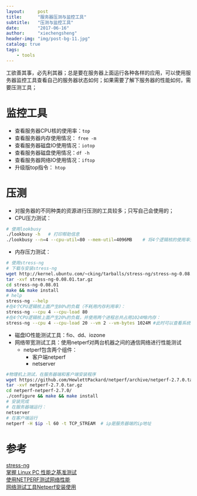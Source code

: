```yaml
---
layout:     post
title:      "服务器压测与监控工具"
subtitle:   "压测与监控工具"
date:       "2017-06-16"
author:     "xiechengsheng"
header-img: "img/post-bg-11.jpg"
catalog: true
tags:
    - tools
---
```


工欲善其事，必先利其器；总是要在服务器上面运行各种各样的应用，可以使用服务器监控工具查看自己的服务器状态如何；如果需要了解下服务器的性能如何，需要压测工具；

# 监控工具
- 查看服务器CPU核的使用率：`top`
- 查看服务器内存使用情况： `free -m`
- 查看服务器磁盘IO使用情况：`iotop`
- 查看服务器磁盘使用情况：`df -h`
- 查看服务器网络IO使用情况：`iftop`
- 升级版top指令： `htop`

# 压测
- 对服务器的不同种类的资源进行压测的工具较多；只写自己会使用的；
- CPU压力测试：
```sh
# 使用lookbusy
./lookbusy -h   # 打印帮助信息
./lookbusy --n=4 --cpu-util=80 --mem-util=4096MB    # 将4个逻辑核的使用率变为80%，内存使用4096MB
```

- 内存压力测试：
```sh
# 使用stress-ng
# 下载与安装stress-ng
wget http://kernel.ubuntu.com/~cking/tarballs/stress-ng/stress-ng-0.08.01.tar.gz
tar -xvf stress-ng-0.08.01.tar.gz
cd stress-ng-0.08.01
make && make install
# help
stress-ng --help
#在4个CPU逻辑核上面产生80%的负载（不耗用内存利用率）：
stress-ng --cpu 4 --cpu-load 80
#在4个CPU逻辑核上面产生20%的负载，并使用两个进程总共占用1024MB内存：
stress-ng --cpu 4 --cpu-load 20 --vm 2 --vm-bytes 1024M #此时可以查看系统的CPU使用率，发现约为70%左右，因为在分配并耗费内存资源的时候，两个进程对两个CPU逻辑核的利用率是100%，因此：综合利用率是100%*0.5+20%=70%
```

- 磁盘IO性能测试工具：fio、dd、iozone
- 网络带宽测试工具：使用netperf对两台机器之间的通信网络进行性能测试
    - netperf包含两个组件：
        - 客户端netperf
        - netserver
```sh
#物理机上测试，在服务器端和客户端安装程序
wget https://github.com/HewlettPackard/netperf/archive/netperf-2.7.0.tar.gz
tar -xvf netperf-2.7.0.tar.gz
cd netperf-netperf-2.7.0/
./configure && make && make install
# 安装完成
# 在服务器端运行：
netserver
# 在客户端运行
netperf -H $ip -l 60 -t TCP_STREAM  # ip是服务器端的ip地址
```


# 参考
[stress-ng](http://kernel.ubuntu.com/~cking/stress-ng/)    
[掌握 Linux PC 性能之基准测试](http://blog.csdn.net/u014743697/article/details/52774140)    
[使用NETPERF测试网络性能](http://www.cnblogs.com/wensiyang0916/p/6558699.html)     
[网络测试工具Netperf安装使用](http://blog.csdn.net/miaohongyu1/article/details/12751295)    
